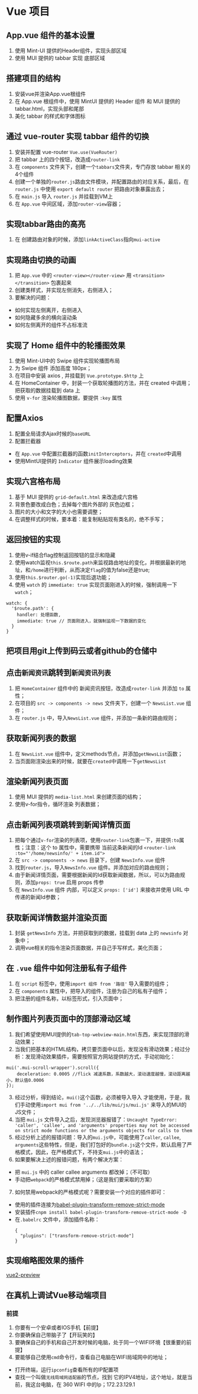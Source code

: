 # Vue 项目
## App.vue 组件的基本设置
1. 使用 Mint-UI 提供的Header组件，实现头部区域
2. 使用 MUI 提供的 tabbar 实现 底部区域

## 搭建项目的结构
1. 安装vue并渲染App.vue根组件
2. 在 App.vue 根组件中，使用 MintUI 提供的 Header 组件 和  MUI 提供的 tabbar.html，实现头部和尾部
3. 美化 tabbar 的样式和字体图标

## 通过 vue-router 实现 tabbar 组件的切换
1. 安装并配置 vue-router     `Vue.use(VueRouter)`
2. 把 tabbar 上的四个按钮，改造成`router-link`
3. 在 `components` 文件夹下，创建一个`tabbars`文件夹，专门存放 tabbar 相关的4个组件
4. 创建一个单独的`router.js`路由文件模块，并配置路由的对应关系，最后，在 `router.js` 中使用 `export default router` 把路由对象暴露出去；
5. 在 `main.js` 导入 `router.js`  并挂载到VM上
6. 在 `App.vue` 中间区域，添加`router-view`容器；

## 实现tabbar路由的高亮
1. 在 创建路由对象的时候，添加`linkActiveClass`指向`mui-active`

## 实现路由切换的动画
1. 把 `App.vue` 中的 `<router-view></router-view>` 用 `<transition></transition>` 包裹起来
2. 创建类样式，并实现左侧消失，右侧进入；
3. 要解决的问题：
 + 如何实现左侧离开，右侧进入
 + 如何隐藏多余的横向滚动条
 + 如何左侧离开的组件不占标准流

## 实现了 Home 组件中的轮播图效果
1. 使用 Mint-UI中的 Swipe 组件实现轮播图布局
2. 为 Swipe 组件 添加高度 180px；
3. 在项目中安装 axios , 并挂载到 `Vue.prototype.$http` 上
4. 在 HomeContainer 中，封装一个获取轮播图的方法，并在 created 中调用；把获取的数据挂载到 data 上
5. 使用 `v-for` 渲染轮播图数据，要提供 `:key` 属性

## 配置Axios
1. 配置全局请求Ajax时候的`baseURL`
2. 配置拦截器
 + 在 `App.vue` 中配置拦截器的函数`initInterceptors`，并在 `created`中调用
 + 使用MintUI提供的 `Indicator` 组件展示loading效果

## 实现六宫格布局
1. 基于 MUI 提供的 `grid-default.html` 来改造成六宫格
2. 背景色要改成白色；去掉每个图片外部的 灰色边框；
3. 图片的大小和文字的大小也需要调整；
4. 在调整样式的时候，要本着：能复制粘贴现有类名的，绝不手写；

## 返回按钮的实现
1. 使用v-if结合flag控制返回按钮的显示和隐藏
2. 使用watch监视`this.$route.path`来监视路由地址的变化，并根据最新的地址，和`/home`进行判断，从而决定`flag`的值为false还是true;
3. 使用`this.$router.go(-1)`实现后退功能；
4. 使用 `watch` 的 `immediate: true` 实现页面刚进入的时候，强制调用一下`watch`；
```
watch: {
  '$route.path': {
    handler: 处理函数,
    immediate: true // 页面刚进入，就强制监视一下数据的变化
  }
}
```

## 把项目用git上传到码云或者github的仓储中

## 点击`新闻资讯`跳转到`新闻资讯列表`
1. 把 `HomeContainer` 组件中的 新闻资讯按钮，改造成`router-link` 并添加 `to` 属性；
2. 在项目的 `src -> components -> news` 文件夹下，创建一个 `NewsList.vue` 组件；
3. 在 `router.js` 中，导入`NewsList.vue` 组件，并添加一条新的路由规则；

## 获取新闻列表的数据
1. 在 `NewsList.vue` 组件中，定义methods节点，并添加`getNewsList`函数；
2. 当页面刚渲染出来的时候，就要在`created`中调用一下`getNewsList`

## 渲染新闻列表页面
1. 使用 MUI 提供的 `media-list.html` 来创建页面的结构；
2. 使用v-for指令，循环渲染 列表数据；

## 点击新闻列表项跳转到新闻详情页面
1. 把每个通过`v-for`渲染的列表项，使用`router-link`包裹一下，并提供`:to`属性；注意：这个 to 属性中，需要携带 当前这条新闻的Id   `<router-link :to="'/home/newsinfo/' + item.id">`
2. 在 `src -> components -> news` 目录下，创建 `NewsInfo.vue` 组件
3. 找到`router.js`，导入`NewsInfo.vue` 组件。并添加对应的路由规则；
4. 由于新闻详情页面，需要根据新闻的Id获取新闻数据，所以，可以为路由规则，添加`props: true` 启用 props  传参
5. 在  `NewsInfo.vue` 组件 内部，可以定义 `props: ['id']` 来接收并使用 URL 中传递的新闻Id参数；

## 获取新闻详情数据并渲染页面
1. 封装 `getNewsInfo` 方法，并把获取到的数据，挂载到 data 上的 `newsinfo` 对象中；
2. 调用vue相关的指令渲染页面数据，并自己手写样式，美化页面；

## 在 `.vue` 组件中如何注册私有子组件
1. 在 `script` 标签中，使用`import 组件 from '路径'` 导入需要的组件；
2. 在 `components` 属性中，把导入的组件，注册为自己的私有子组件；
3. 把注册的组件名称，以标签形式，引入页面中；

## 制作图片列表页面中的顶部滑动区域
1. 我们希望使用MUI提供的`tab-top-webview-main.html`东西，来实现顶部的滑动效果；
2. 当我们把基本的HTML结构，拷贝要页面中以后，发现没有滑动效果；经过分析：发现滑动效果插件，需要按照官方网站提供的方式，手动初始化：
```
mui('.mui-scroll-wrapper').scroll({
	deceleration: 0.0005 //flick 减速系数，系数越大，滚动速度越慢，滚动距离越小，默认值0.0006
});
```
3. 经过分析，得到结论，`mui()`这个函数，必须被导入导入 才能使用，于是，我们手动使用`import mui from '../../lib/mui/js/mui.js'` 来导入的MUI的JS文件；
4. 当把 `mui.js` 文件导入之后，发现浏览器报错了：`Uncaught TypeError: 'caller', 'callee', and 'arguments' properties may not be accessed on strict mode functions or the arguments objects for calls to them`
5. 经过分析上述的报错问题：导入的`mui.js`中，可能使用了`caller`, `callee`, `arguments`这些特性，但是，我们打包好的`bundle.js`这个文件，默认启用了严格模式，因此，在严格模式下，不持支`mui.js`中的语法；
6. 如果要解决上述的报错问题，有两个解决方案：
 + 把 `mui.js` 中的 caller callee arguments 都改掉；（不可取）
 + 手动把`webpack`的严格模式禁用掉；（这是我们要采取的方案）
7. 如何禁用webpack的严格模式呢？需要安装一个对应的插件即可：
 + 使用的插件连接为[babel-plugin-transform-remove-strict-mode](https://github.com/genify/babel-plugin-transform-remove-strict-mode)
 + 安装插件`cnpm install babel-plugin-transform-remove-strict-mode -D`
 + 在`.babelrc` 文件中，添加插件名称：
    ```
    {
      "plugins": ["transform-remove-strict-mode"]
    }
    ```

## 实现缩略图效果的插件
[vue2-preview](https://www.npmjs.com/package/vue2-preview)


## 在真机上调试Vue移动端项目
### 前提
1. 你要有一个安卓或者IOS手机【前提】
2. 你要确保自己带脑子了【开玩笑的】
3. 要确保自己的手机和自己开发时候的电脑，处于同一个WIFI环境【很重要的前提】
4. 要能够自己使用`cmd`命令行，查看自己电脑在WIFI局域网中的地址；
 + 打开终端，运行`ipconfig`查看所有的IP配置项
 + 查找一个叫做`无线局域网适配器`的节点，找到 它的IPV4地址，这个地址，就是当前，我这台电脑，在 360 WIFI 中的Ip；172.23.129.1


